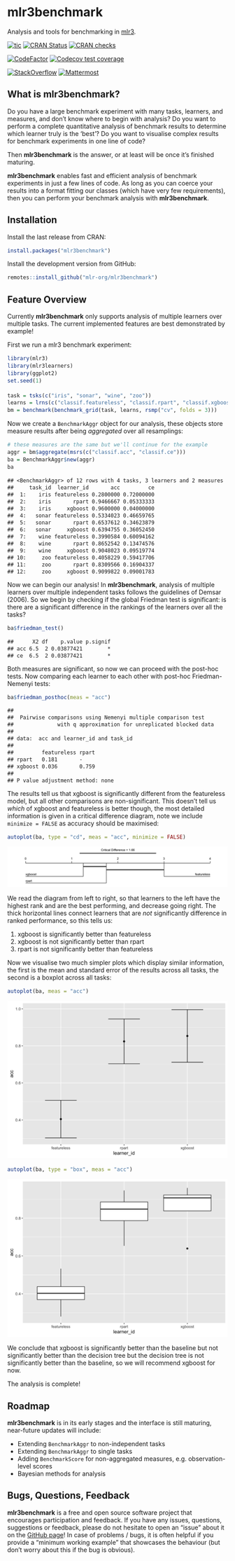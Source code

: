 
# mlr3benchmark

Analysis and tools for benchmarking in
[mlr3](https://github.com/mlr-org/mlr3).

<!-- badges: start -->

[![tic](https://github.com/mlr-org/mlr3benchmark/workflows/tic/badge.svg?branch=main)](https://github.com/mlr-org/mlr3benchmark/actions)
[![CRAN
Status](https://www.r-pkg.org/badges/version-ago/mlr3benchmark)](https://cran.r-project.org/package=mlr3benchmark)
[![CRAN
checks](https://cranchecks.info/badges/worst/mlr3benchmark)](https://cran.r-project.org/web/checks/check_results_mlr3benchmark.html)

[![CodeFactor](https://www.codefactor.io/repository/github/mlr-org/mlr3benchmark/badge)](https://www.codefactor.io/repository/github/mlr-org/mlr3benchmark)
[![Codecov test
coverage](https://codecov.io/gh/mlr-org/mlr3benchmark/branch/main/graph/badge.svg)](https://codecov.io/gh/mlr-org/mlr3benchmark?branch=main)

[![StackOverflow](https://img.shields.io/badge/stackoverflow-mlr3-orange.svg)](https://stackoverflow.com/questions/tagged/mlr3)
[![Mattermost](https://img.shields.io/badge/chat-mattermost-orange.svg)](https://lmmisld-lmu-stats-slds.srv.mwn.de/mlr_invite/)
<!-- badges: end -->

## What is mlr3benchmark?

Do you have a large benchmark experiment with many tasks, learners, and
measures, and don’t know where to begin with analysis? Do you want to
perform a complete quantitative analysis of benchmark results to
determine which learner truly is the ‘best’? Do you want to visualise
complex results for benchmark experiments in one line of code?

Then **mlr3benchmark** is the answer, or at least will be once it’s
finished maturing.

**mlr3benchmark** enables fast and efficient analysis of benchmark
experiments in just a few lines of code. As long as you can coerce your
results into a format fitting our classes (which have very few
requirements), then you can perform your benchmark analysis with
**mlr3benchmark**.

## Installation

Install the last release from CRAN:

``` r
install.packages("mlr3benchmark")
```

Install the development version from GitHub:

``` r
remotes::install_github("mlr-org/mlr3benchmark")
```

## Feature Overview

Currently **mlr3benchmark** only supports analysis of multiple learners
over multiple tasks. The current implemented features are best
demonstrated by example!

First we run a mlr3 benchmark experiment:

``` r
library(mlr3)
library(mlr3learners)
library(ggplot2)
set.seed(1)

task = tsks(c("iris", "sonar", "wine", "zoo"))
learns = lrns(c("classif.featureless", "classif.rpart", "classif.xgboost"))
bm = benchmark(benchmark_grid(task, learns, rsmp("cv", folds = 3)))
```

Now we create a `BenchmarkAggr` object for our analysis, these objects
store measure results after being *aggregated* over all resamplings:

``` r
# these measures are the same but we'll continue for the example
aggr = bm$aggregate(msrs(c("classif.acc", "classif.ce")))
ba = BenchmarkAggr$new(aggr)
ba
```

    ## <BenchmarkAggr> of 12 rows with 4 tasks, 3 learners and 2 measures
    ##     task_id  learner_id       acc         ce
    ##  1:    iris featureless 0.2800000 0.72000000
    ##  2:    iris       rpart 0.9466667 0.05333333
    ##  3:    iris     xgboost 0.9600000 0.04000000
    ##  4:   sonar featureless 0.5334023 0.46659765
    ##  5:   sonar       rpart 0.6537612 0.34623879
    ##  6:   sonar     xgboost 0.6394755 0.36052450
    ##  7:    wine featureless 0.3990584 0.60094162
    ##  8:    wine       rpart 0.8652542 0.13474576
    ##  9:    wine     xgboost 0.9048023 0.09519774
    ## 10:     zoo featureless 0.4058229 0.59417706
    ## 11:     zoo       rpart 0.8309566 0.16904337
    ## 12:     zoo     xgboost 0.9099822 0.09001783

Now we can begin our analysis! In **mlr3benchmark**, analysis of
multiple learners over multiple independent tasks follows the guidelines
of Demsar (2006). So we begin by checking if the global Friedman test is
significant: is there are a significant difference in the rankings of
the learners over all the tasks?

``` r
ba$friedman_test()
```

    ##      X2 df    p.value p.signif
    ## acc 6.5  2 0.03877421        *
    ## ce  6.5  2 0.03877421        *

Both measures are significant, so now we can proceed with the post-hoc
tests. Now comparing each learner to each other with post-hoc
Friedman-Nemenyi tests:

``` r
ba$friedman_posthoc(meas = "acc")
```

    ## 
    ##  Pairwise comparisons using Nemenyi multiple comparison test 
    ##              with q approximation for unreplicated blocked data 
    ## 
    ## data:  acc and learner_id and task_id 
    ## 
    ##         featureless rpart
    ## rpart   0.181       -    
    ## xgboost 0.036       0.759
    ## 
    ## P value adjustment method: none

The results tell us that xgboost is significantly different from the
featureless model, but all other comparisons are non-significant. This
doesn’t tell us *which* of xgboost and featureless is better though, the
most detailed information is given in a critical difference diagram,
note we include `minimize = FALSE` as accuracy should be maximised:

``` r
autoplot(ba, type = "cd", meas = "acc", minimize = FALSE)
```

![](man/figures/README-unnamed-chunk-7-1.png)<!-- -->

We read the diagram from left to right, so that learners to the left
have the highest rank and are the best performing, and decrease going
right. The thick horizontal lines connect learners that are *not*
significantly difference in ranked performance, so this tells us:

1.  xgboost is significantly better than featureless
2.  xgboost is not significantly better than rpart
3.  rpart is not significantly better than featureless

Now we visualise two much simpler plots which display similar
information, the first is the mean and standard error of the results
across all tasks, the second is a boxplot across all tasks:

``` r
autoplot(ba, meas = "acc")
```

![](man/figures/README-unnamed-chunk-8-1.png)<!-- -->

``` r
autoplot(ba, type = "box", meas = "acc")
```

![](man/figures/README-unnamed-chunk-8-2.png)<!-- -->

We conclude that xgboost is significantly better than the baseline but
not significantly better than the decision tree but the decision tree is
not significantly better than the baseline, so we will recommend xgboost
for now.

The analysis is complete!

## Roadmap

**mlr3benchmark** is in its early stages and the interface is still
maturing, near-future updates will include:

-   Extending `BenchmarkAggr` to non-independent tasks
-   Extending `BenchmarkAggr` to single tasks
-   Adding `BenchmarkScore` for non-aggregated measures,
    e.g. observation-level scores
-   Bayesian methods for analysis

## Bugs, Questions, Feedback

**mlr3benchmark** is a free and open source software project that
encourages participation and feedback. If you have any issues,
questions, suggestions or feedback, please do not hesitate to open an
“issue” about it on the [GitHub
page](https://github.com/mlr-org/mlr3benchmark/issues)! In case of
problems / bugs, it is often helpful if you provide a “minimum working
example” that showcases the behaviour (but don’t worry about this if the
bug is obvious).
